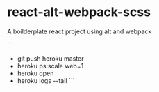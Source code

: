 # react-alt-webpack-scss
A boilderplate react project using alt and webpack

´´´
* git push heroku master
* heroku ps:scale web=1
* heroku open
* heroku logs --tail
´´´
